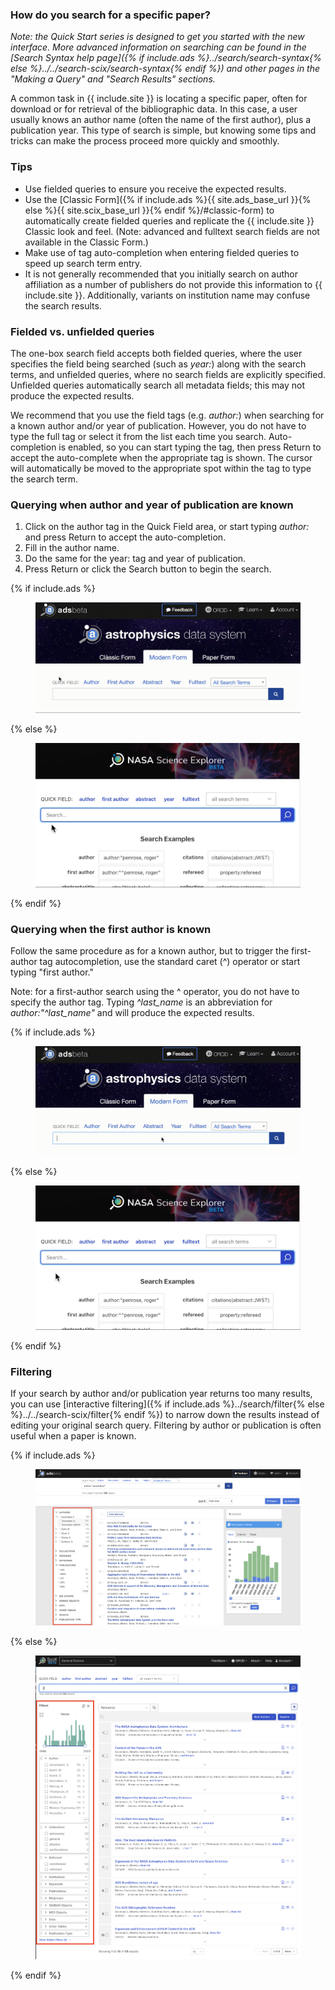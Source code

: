 ### How do you search for a specific paper?
*Note: the Quick Start series is designed to get you started with the
new interface. More advanced information on searching can be found in
the [Search Syntax help page]({% if include.ads %}../search/search-syntax{% else %}../../search-scix/search-syntax{% endif %}) and other pages in the "Making a Query"  and "Search Results" sections.*

A common task in {{ include.site }} is locating a specific paper, often for
download or for retrieval of the bibliographic data. In this case, a
user usually knows an author name (often the name of the first
author), plus a publication year. This type of search is simple, but
knowing some tips and tricks can make the process proceed more quickly
and smoothly.

### Tips
- Use fielded queries to ensure you receive the expected results.
- Use the [Classic Form]({% if include.ads %}{{ site.ads_base_url }}{% else %}{{ site.scix_base_url }}{% endif %}/#classic-form) to automatically create fielded queries and replicate the {{ include.site }} Classic look and feel. (Note: advanced and fulltext search fields are not available in the Classic Form.)
- Make use of tag auto-completion when entering fielded queries to speed up search term entry.
- It is not generally recommended that you initially search on author affiliation as a number of publishers do not provide this information to {{ include.site }}. Additionally, variants on institution name may confuse the search results.

### Fielded vs. unfielded queries
The one-box search field accepts both fielded queries, where the user specifies the field being searched (such as *year:*) along with the search terms, and unfielded queries, where no search fields are explicitly specified. Unfielded queries automatically search all metadata fields; this may not produce the expected results.

We recommend that you use the field tags (e.g. *author:*) when searching for a known author and/or year of publication. However, you do not have to type the full tag or select it from the list each time you search. Auto-completion is enabled, so you can start typing the tag, then press Return to accept the auto-complete when the appropriate tag is shown. The cursor will automatically be moved to the appropriate spot within the tag to type the search term.

### Querying when author and year of publication are known
1. Click on the author tag in the Quick Field area, or start typing *author:* and press Return to accept the auto-completion.
2. Fill in the author name.
3. Do the same for the year: tag and year of publication.
4. Press Return or click the Search button to begin the search.

{% if include.ads %}<figure>
   <img src="/help/img/author.gif"  class="img-responsive" alt="a short
   animated image showing querying by author and year">
</figure>{% else %}<figure>
   <img src="/scixhelp/sciximg/scix-author.gif"  class="img-responsive" alt="a short
   animated image showing querying by author and year">
</figure>{% endif %}

### Querying when the first author is known
Follow the same procedure as for a known author, but to trigger the first-author tag autocompletion, use the standard caret (^) operator or start typing "first author."

Note: for a first-author search using the ^ operator, you do not have to specify the author tag. Typing *^last_name* is an abbreviation for *author:"^last_name"* and will produce the expected results.

{% if include.ads %}<figure>
   <img src="/help/img/caret_firstauthor.gif"  class="img-responsive" alt="a short
   animated image showing querying by first author using the caret operator">
</figure>{% else %}<figure>
   <img src="/scixhelp/sciximg/scix-caret_firstauthor.gif"  class="img-responsive" alt="a short
   animated image showing querying by first author using the caret operator">
</figure>{% endif %}

### Filtering
If your search by author and/or publication year returns too many results, you can use [interactive filtering]({% if include.ads %}../search/filter{% else %}../../search-scix/filter{% endif %}) to narrow down the results instead of editing your original search query. Filtering by author or publication is often useful when a paper is known. 

{% if include.ads %}<figure>
   <img src="/help/img/filter-facet.png"  class="img-responsive">
</figure>{% else %}<figure>
   <img src="/scixhelp/sciximg/scix-filter-facet.png"  class="img-responsive">
</figure>{% endif %}

